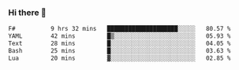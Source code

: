 ### Hi there 👋

<!--
**gustavkrist/gustavkrist** is a ✨ _special_ ✨ repository because its `README.md` (this file) appears on your GitHub profile.

Here are some ideas to get you started:

- 🔭 I’m currently working on ...
- 🌱 I’m currently learning ...
- 👯 I’m looking to collaborate on ...
- 🤔 I’m looking for help with ...
- 💬 Ask me about ...
- 📫 How to reach me: ...
- 😄 Pronouns: ...
- ⚡ Fun fact: ...
-->

<!--START_SECTION:waka-->

```txt
F#          9 hrs 32 mins   ████████████████████░░░░░   80.57 %
YAML        42 mins         █▒░░░░░░░░░░░░░░░░░░░░░░░   05.93 %
Text        28 mins         █░░░░░░░░░░░░░░░░░░░░░░░░   04.05 %
Bash        25 mins         █░░░░░░░░░░░░░░░░░░░░░░░░   03.63 %
Lua         20 mins         ▓░░░░░░░░░░░░░░░░░░░░░░░░   02.85 %
```

<!--END_SECTION:waka-->
